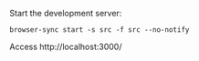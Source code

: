 Start the development server:

```
browser-sync start -s src -f src --no-notify
```

Access http://localhost:3000/